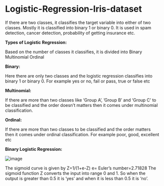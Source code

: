 # Logistic-Regression-Iris-dataset
If there are two classes, it classifies the target variable into either of two classes. Mostly it is classified into  binary 1 or binary 0. It is used in spam detection, cancer detection, probability of getting insurance etc.

**Types of Logistic Regression:**

Based on the number of classes it classifies, it is divided into 
Binary 
Multinomial 
Ordinal

**Binary:**

Here there are only two classes and the logistic regression classifies into binary 1 or binary 0. For example yes or no, fail or pass, true or false etc

**Multinomial:**

If there are more than two classes like ‘Group A’, ’Group B’ and  ‘Group C’ to be classified and the order doesn’t matters then it comes under multinomial classification. 

**Ordinal:**

If there are more than two classes to be classified and the order matters then it comes under ordinal classification. For example poor, good, excellent etc

**Binary Logistic Regression:**

![image](https://github.com/GladysKiruba/Logistic-Regression-Iris-dataset/assets/121846055/24a3218a-820b-47b1-a147-b6ed6b21f3e1)

 
The sigmoid curve is given by
Z=1/(1+e-Z)
e= Euler’s number=2.71828
The sigmoid function Z converts the input into range 0 and 1. So when the output is greater than 0.5 it is ‘yes’ and when it is less than 0.5 it is ‘no’.

